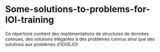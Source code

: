 # Some-solutions-to-problems-for-IOI-training
Ce répertoire contient des implémentations de structures de données connues, des solutions élégantes à des problèmes connus ainsi que des solutions aux problèmes d'IOI/EJOI
